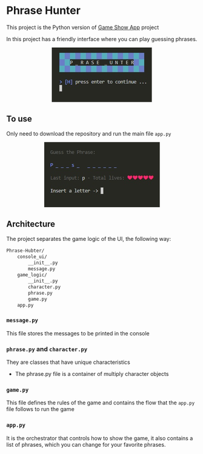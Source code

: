 # Phrase Hunter
This project is the Python version of [Game Show App](https://github.com/windyludev/Game-Show-App) project

In this project has a friendly interface where you can play guessing phrases.

<p align="center">
    <img src="imgs/Banner.jpg"/>
</p>

## To use
Only need to download the repository and run the main file `app.py`

<p align="center">
    <img src="imgs/playing.jpg"/>
</p>

## Architecture
The project separates the game logic of the UI, the following way:

```Files
Phrase-Hubter/
    console_ui/
        __init__.py
        message.py
    game_logic/
        __init__.py
        character.py
        phrase.py
        game.py
    app.py
```

### `message.py`
This file stores the messages to be printed in the console

### `phrase.py` and `character.py`
They are classes that have unique characteristics
  * The phrase.py file is a container of multiply character objects
  
### `game.py`
This file defines the rules of the game and contains the flow that the `app.py` file follows to run the game

### `app.py`
It is the orchestrator that controls how to show the game, it also contains a list of phrases, 
which you can change for your favorite phrases.
